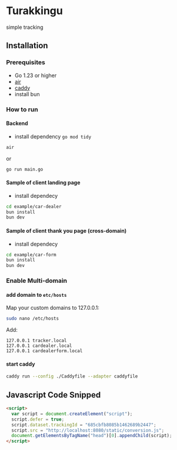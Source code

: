 # Turakkingu

simple tracking

## Installation

### Prerequisites

- Go 1.23 or higher
- [air](https://github.com/air-verse/air)
- [caddy](https://caddyserver.com/docs/install)
- install bun

### How to run

#### Backend

- install dependency `go mod tidy`

```bash
air
```

or

```bash
go run main.go
```

#### Sample of client landing page

- install dependecy

```bash
cd example/car-dealer
bun install
bun dev
```

#### Sample of client thank you page (cross-domain)

- install dependecy

```bash
cd example/car-form
bun install
bun dev
```

### Enable Multi-domain

#### add domain to `etc/hosts`

Map your custom domains to 127.0.0.1:

```bash
sudo nano /etc/hosts
```

Add:

```plaintext
127.0.0.1 tracker.local
127.0.0.1 cardealer.local
127.0.0.1 cardealerform.local
```

#### start caddy

```bash
caddy run --config ./Caddyfile --adapter caddyfile
```

## Javascript Code Snipped

```html
<script>
  var script = document.createElement("script");
  script.defer = true;
  script.dataset.trackingId = "685cbfb8085b1462689b2447";
  script.src = "http://localhost:8080/static/conversion.js";
  document.getElementsByTagName("head")[0].appendChild(script);
</script>
```
